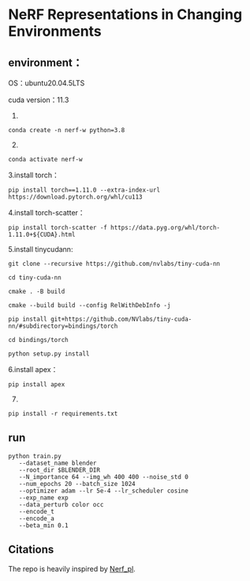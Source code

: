 # NeRF Representations in Changing Environments


## environment：
OS：ubuntu20.04.5LTS

cuda version：11.3 


1.
```
conda create -n nerf-w python=3.8
```
2.
```
conda activate nerf-w
```
3.install torch：
```
pip install torch==1.11.0 --extra-index-url https://download.pytorch.org/whl/cu113
```

4.install torch-scatter：
```
pip install torch-scatter -f https://data.pyg.org/whl/torch-1.11.0+${CUDA}.html
```
5.install tinycudann:
```
git clone --recursive https://github.com/nvlabs/tiny-cuda-nn

cd tiny-cuda-nn

cmake . -B build

cmake --build build --config RelWithDebInfo -j

pip install git+https://github.com/NVlabs/tiny-cuda-nn/#subdirectory=bindings/torch

cd bindings/torch

python setup.py install
```
6.install apex：
```
pip install apex
```

7.
```
pip install -r requirements.txt
```
## run
```
python train.py 
   --dataset_name blender 
   --root_dir $BLENDER_DIR 
   --N_importance 64 --img_wh 400 400 --noise_std 0 
   --num_epochs 20 --batch_size 1024 
   --optimizer adam --lr 5e-4 --lr_scheduler cosine 
   --exp_name exp 
   --data_perturb color occ 
   --encode_t 
   --encode_a
   --beta_min 0.1
```
## Citations 
The repo is heavily inspired by [Nerf_pl](https://github.com/kwea123/nerf_pl). 
